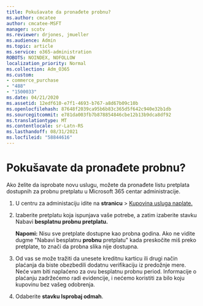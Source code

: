 ```yaml
---
title: Pokušavate da pronađete probnu?
ms.author: cmcatee
author: cmcatee-MSFT
manager: scotv
ms.reviewer: drjones, jmueller
ms.audience: Admin
ms.topic: article
ms.service: o365-administration
ROBOTS: NOINDEX, NOFOLLOW
localization_priority: Normal
ms.collection: Adm_O365
ms.custom:
- commerce_purchase
- "488"
- "1500033"
ms.date: 04/21/2020
ms.assetid: 12edf610-e7f1-4693-b767-a8d67b09c10b
ms.openlocfilehash: 87648f2039ca95b6b83c365d5f642c940e32b1db
ms.sourcegitcommit: e781da003fb7b878854846cbe12b13b9dca8df92
ms.translationtype: MT
ms.contentlocale: sr-Latn-RS
ms.lasthandoff: 08/31/2021
ms.locfileid: "58844616"
---
```

# <a name="trying-to-find-a-trial"></a>Pokušavate da pronađete probnu?

Ako želite da isprobate novu uslugu, možete da pronađete listu pretplata dostupnih za probnu pretplatu u Microsoft 365 centar administracije.
  
1. U centru za administaciju idite na **stranicu** \> [Kupovina usluga naplate.](https://go.microsoft.com/fwlink/p/?linkid=868433)

2. Izaberite pretplatu koja ispunjava vaše potrebe, a zatim izaberite stavku Nabavi **besplatnu probnu pretplatu.**

    **Napomi:** Nisu sve pretplate dostupne kao probna godina. Ako ne vidite dugme "Nabavi besplatnu **probnu** pretplatu" kada preskočite miš preko pretplate, to znači da probna slika nije dostupna.
  
3. Od vas se može tražiti da unesete kreditnu karticu ili drugi način plaćanja da biste obezbedili dodatnu verifikaciju iz predožnje mere. Neće vam biti naplaćeno za ovu besplatnu probnu period. Informacije o plaćanju zadržećemo radi evidencije, i nećemo koristiti za bilo koju kupovinu bez vašeg odobrenja.

4. Odaberite **stavku Isprobaj odmah**.